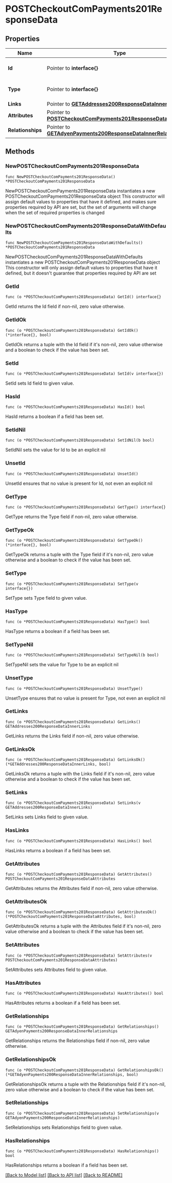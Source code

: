 # POSTCheckoutComPayments201ResponseData

## Properties

Name | Type | Description | Notes
------------ | ------------- | ------------- | -------------
**Id** | Pointer to **interface{}** | The resource&#39;s id | [optional] 
**Type** | Pointer to **interface{}** | The resource&#39;s type | [optional] 
**Links** | Pointer to [**GETAddresses200ResponseDataInnerLinks**](GETAddresses200ResponseDataInnerLinks.md) |  | [optional] 
**Attributes** | Pointer to [**POSTCheckoutComPayments201ResponseDataAttributes**](POSTCheckoutComPayments201ResponseDataAttributes.md) |  | [optional] 
**Relationships** | Pointer to [**GETAdyenPayments200ResponseDataInnerRelationships**](GETAdyenPayments200ResponseDataInnerRelationships.md) |  | [optional] 

## Methods

### NewPOSTCheckoutComPayments201ResponseData

`func NewPOSTCheckoutComPayments201ResponseData() *POSTCheckoutComPayments201ResponseData`

NewPOSTCheckoutComPayments201ResponseData instantiates a new POSTCheckoutComPayments201ResponseData object
This constructor will assign default values to properties that have it defined,
and makes sure properties required by API are set, but the set of arguments
will change when the set of required properties is changed

### NewPOSTCheckoutComPayments201ResponseDataWithDefaults

`func NewPOSTCheckoutComPayments201ResponseDataWithDefaults() *POSTCheckoutComPayments201ResponseData`

NewPOSTCheckoutComPayments201ResponseDataWithDefaults instantiates a new POSTCheckoutComPayments201ResponseData object
This constructor will only assign default values to properties that have it defined,
but it doesn't guarantee that properties required by API are set

### GetId

`func (o *POSTCheckoutComPayments201ResponseData) GetId() interface{}`

GetId returns the Id field if non-nil, zero value otherwise.

### GetIdOk

`func (o *POSTCheckoutComPayments201ResponseData) GetIdOk() (*interface{}, bool)`

GetIdOk returns a tuple with the Id field if it's non-nil, zero value otherwise
and a boolean to check if the value has been set.

### SetId

`func (o *POSTCheckoutComPayments201ResponseData) SetId(v interface{})`

SetId sets Id field to given value.

### HasId

`func (o *POSTCheckoutComPayments201ResponseData) HasId() bool`

HasId returns a boolean if a field has been set.

### SetIdNil

`func (o *POSTCheckoutComPayments201ResponseData) SetIdNil(b bool)`

 SetIdNil sets the value for Id to be an explicit nil

### UnsetId
`func (o *POSTCheckoutComPayments201ResponseData) UnsetId()`

UnsetId ensures that no value is present for Id, not even an explicit nil
### GetType

`func (o *POSTCheckoutComPayments201ResponseData) GetType() interface{}`

GetType returns the Type field if non-nil, zero value otherwise.

### GetTypeOk

`func (o *POSTCheckoutComPayments201ResponseData) GetTypeOk() (*interface{}, bool)`

GetTypeOk returns a tuple with the Type field if it's non-nil, zero value otherwise
and a boolean to check if the value has been set.

### SetType

`func (o *POSTCheckoutComPayments201ResponseData) SetType(v interface{})`

SetType sets Type field to given value.

### HasType

`func (o *POSTCheckoutComPayments201ResponseData) HasType() bool`

HasType returns a boolean if a field has been set.

### SetTypeNil

`func (o *POSTCheckoutComPayments201ResponseData) SetTypeNil(b bool)`

 SetTypeNil sets the value for Type to be an explicit nil

### UnsetType
`func (o *POSTCheckoutComPayments201ResponseData) UnsetType()`

UnsetType ensures that no value is present for Type, not even an explicit nil
### GetLinks

`func (o *POSTCheckoutComPayments201ResponseData) GetLinks() GETAddresses200ResponseDataInnerLinks`

GetLinks returns the Links field if non-nil, zero value otherwise.

### GetLinksOk

`func (o *POSTCheckoutComPayments201ResponseData) GetLinksOk() (*GETAddresses200ResponseDataInnerLinks, bool)`

GetLinksOk returns a tuple with the Links field if it's non-nil, zero value otherwise
and a boolean to check if the value has been set.

### SetLinks

`func (o *POSTCheckoutComPayments201ResponseData) SetLinks(v GETAddresses200ResponseDataInnerLinks)`

SetLinks sets Links field to given value.

### HasLinks

`func (o *POSTCheckoutComPayments201ResponseData) HasLinks() bool`

HasLinks returns a boolean if a field has been set.

### GetAttributes

`func (o *POSTCheckoutComPayments201ResponseData) GetAttributes() POSTCheckoutComPayments201ResponseDataAttributes`

GetAttributes returns the Attributes field if non-nil, zero value otherwise.

### GetAttributesOk

`func (o *POSTCheckoutComPayments201ResponseData) GetAttributesOk() (*POSTCheckoutComPayments201ResponseDataAttributes, bool)`

GetAttributesOk returns a tuple with the Attributes field if it's non-nil, zero value otherwise
and a boolean to check if the value has been set.

### SetAttributes

`func (o *POSTCheckoutComPayments201ResponseData) SetAttributes(v POSTCheckoutComPayments201ResponseDataAttributes)`

SetAttributes sets Attributes field to given value.

### HasAttributes

`func (o *POSTCheckoutComPayments201ResponseData) HasAttributes() bool`

HasAttributes returns a boolean if a field has been set.

### GetRelationships

`func (o *POSTCheckoutComPayments201ResponseData) GetRelationships() GETAdyenPayments200ResponseDataInnerRelationships`

GetRelationships returns the Relationships field if non-nil, zero value otherwise.

### GetRelationshipsOk

`func (o *POSTCheckoutComPayments201ResponseData) GetRelationshipsOk() (*GETAdyenPayments200ResponseDataInnerRelationships, bool)`

GetRelationshipsOk returns a tuple with the Relationships field if it's non-nil, zero value otherwise
and a boolean to check if the value has been set.

### SetRelationships

`func (o *POSTCheckoutComPayments201ResponseData) SetRelationships(v GETAdyenPayments200ResponseDataInnerRelationships)`

SetRelationships sets Relationships field to given value.

### HasRelationships

`func (o *POSTCheckoutComPayments201ResponseData) HasRelationships() bool`

HasRelationships returns a boolean if a field has been set.


[[Back to Model list]](../README.md#documentation-for-models) [[Back to API list]](../README.md#documentation-for-api-endpoints) [[Back to README]](../README.md)


